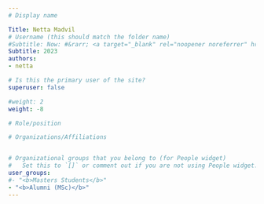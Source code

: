 ```yaml
---
# Display name

Title: Netta Madvil
# Username (this should match the folder name)
#Subtitle: Now: #&rarr; <a target="_blank" rel="noopener noreferrer" href='https://www.ai21.com/'>AI21</a>
Subtitle: 2023
authors:
- netta

# Is this the primary user of the site?
superuser: false

#weight: 2
weight: -8

# Role/position

# Organizations/Affiliations


# Organizational groups that you belong to (for People widget)
#   Set this to `[]` or comment out if you are not using People widget.
user_groups:
#- "<b>Masters Students</b>"
- "<b>Alumni (MSc)</b>"
---
```


